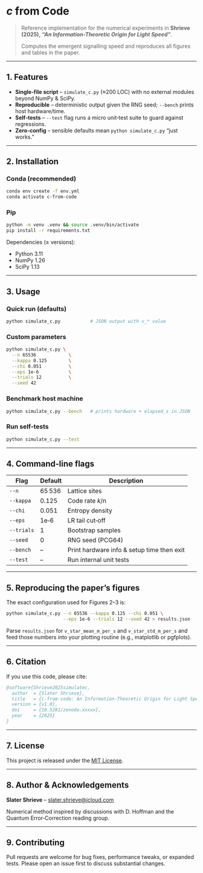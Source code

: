 # *c* from Code

> Reference implementation for the numerical experiments in **Shrieve (2025), *“An Information-Theoretic Origin for Light Speed”***.
>
> Computes the emergent signalling speed and reproduces all figures and tables in the paper.

---

## 1. Features

* **Single‑file script** – `simulate_c.py` (≈200 LOC) with no external modules beyond NumPy & SciPy.
* **Reproducible** – deterministic output given the RNG seed; `--bench` prints host hardware/time.
* **Self‑tests** – `--test` flag runs a micro unit‑test suite to guard against regressions.
* **Zero‑config** – sensible defaults mean `python simulate_c.py` “just works.”

---

## 2. Installation

### Conda (recommended)

```bash
conda env create -f env.yml
conda activate c-from-code
```

### Pip

```bash
python -m venv .venv && source .venv/bin/activate
pip install -r requirements.txt
```

Dependencies (≥ versions):

* Python 3.11
* NumPy 1.26
* SciPy 1.13

---

## 3. Usage

### Quick run (defaults)

```bash
python simulate_c.py           # JSON output with v_* value
```

### Custom parameters

```bash
python simulate_c.py \
  --n 65536            \
  --kappa 0.125        \
  --chi 0.051          \
  --eps 1e-6           \
  --trials 12          \
  --seed 42
```

### Benchmark host machine

```bash
python simulate_c.py --bench   # prints hardware + elapsed_s in JSON
```

### Run self‑tests

```bash
python simulate_c.py --test
```

---

## 4. Command‑line flags

| Flag       | Default | Description                                |
| ---------- | ------- | ------------------------------------------ |
| `--n`      | 65 536  | Lattice sites                              |
| `--kappa`  | 0.125   | Code rate *k*/n                            |
| `--chi`    | 0.051   | Entropy density                            |
| `--eps`    | 1e‑6    | LR tail cut‑off                            |
| `--trials` | 1       | Bootstrap samples                          |
| `--seed`   | 0       | RNG seed (PCG64)                           |
| `--bench`  | –       | Print hardware info & setup time then exit |
| `--test`   | –       | Run internal unit tests                    |

---

## 5. Reproducing the paper’s figures

The exact configuration used for Figures 2–3 is:

```bash
python simulate_c.py --n 65536 --kappa 0.125 --chi 0.051 \
                     --eps 1e-6 --trials 12 --seed 42 > results.json
```

Parse `results.json` for `v_star_mean_m_per_s` and `v_star_std_m_per_s` and feed those numbers into your plotting routine (e.g., matplotlib or pgfplots).

---

## 6. Citation

If you use this code, please cite:

```bibtex
@software{Shrieve2025simulatec,
  author  = {Slater Shrieve},
  title   = {c-from-code: An Information-Theoretic Origin for Light Speed},
  version = {v1.0},
  doi     = {10.5281/zenodo.xxxxx},
  year    = {2025}
}
```

---

## 7. License

This project is released under the [MIT License](LICENSE).

---

## 8. Author & Acknowledgements

**Slater Shrieve** – [slater.shrieve@icloud.com](mailto:slater.shrieve@icloud.com)

Numerical method inspired by discussions with D. Hoffman and the Quantum Error‑Correction reading group.

---

## 9. Contributing

Pull requests are welcome for bug fixes, performance tweaks, or expanded tests. Please open an issue first to discuss substantial changes.
